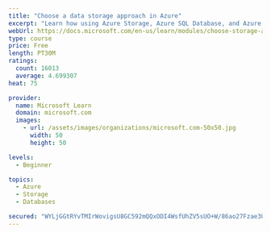 ```yaml
---
title: "Choose a data storage approach in Azure"
excerpt: "Learn how using Azure Storage, Azure SQL Database, and Azure Cosmos DB - or a combination of them - for your business scenario is the best way to get the most performant solution."
webUrl: https://docs.microsoft.com/en-us/learn/modules/choose-storage-approach-in-azure/
type: course
price: Free
length: PT30M
ratings:
  count: 16013
  average: 4.699307
heat: 75

provider:
  name: Microsoft Learn
  domain: microsoft.com
  images:
    - url: /assets/images/organizations/microsoft.com-50x50.jpg
      width: 50
      height: 50

levels:
  - Beginner

topics:
  - Azure
  - Storage
  - Databases

secured: "WYLjGGtRYvTMIrWovigsU8GC592mQQxODI4WsfUhZV5sUO+W/86ao27Fzae3UBns8mITdlYYipgKSLqRmF2o7xQ4qClczqIxzf0vcvQdqxnLT82qJ/27WhSRIyvHTCiBISuDNquJeK770nD5BabfXVlpciDeBF4i6V1bXjIEww+P0ilVOOkJhy4YAKFrjvr4FYGcWp7AB2LA5hb2pY0bFp8auSNpPKYW6T//P7hrJetdGpmcZJNyHdHEH/aKoQBYnePCPRRKySvq6JLdwPGhoTn9KGog5qU4telsdWkidv24wGPCcF8fWWuFvpyVdatTb6kl9RnCESm26EFJramaH/PJfK5h92dHUbwSuXr5O9nQjFK6pJFgtPxJiXQiGDqaUwF8cotAPwIYqb6zMzku3n2j+/Vqe4wu4+djxCPy00jTITOWGz9tPp0v0nmdtc4K;y3k01K9c5JDNgPbMqnFWQA=="
---
```


